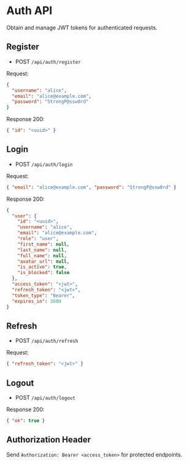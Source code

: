 # Auth API

Obtain and manage JWT tokens for authenticated requests.

## Register

- POST `/api/auth/register`

Request:

```json
{
  "username": "alice",
  "email": "alice@example.com",
  "password": "StrongP@ssw0rd"
}
```

Response 200:

```json
{ "id": "<uuid>" }
```

## Login

- POST `/api/auth/login`

Request:

```json
{ "email": "alice@example.com", "password": "StrongP@ssw0rd" }
```

Response 200:

```json
{
  "user": {
    "id": "<uuid>",
    "username": "alice",
    "email": "alice@example.com",
    "role": "user",
    "first_name": null,
    "last_name": null,
    "full_name": null,
    "avatar_url": null,
    "is_active": true,
    "is_blocked": false
  },
  "access_token": "<jwt>",
  "refresh_token": "<jwt>",
  "token_type": "Bearer",
  "expires_in": 3600
}
```

## Refresh

- POST `/api/auth/refresh`

Request:

```json
{ "refresh_token": "<jwt>" }
```

## Logout

- POST `/api/auth/logout`

Response 200:

```json
{ "ok": true }
```

## Authorization Header

Send `Authorization: Bearer <access_token>` for protected endpoints.
